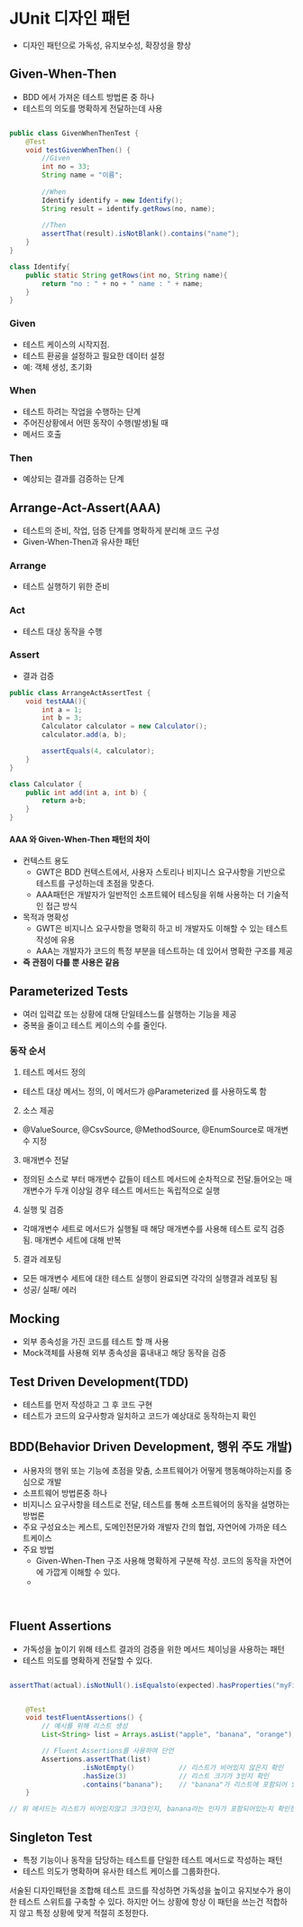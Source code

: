 # JUnit 디자인 패턴
- 디자인 패턴으로 가독성, 유지보수성, 확장성을 향상

## Given-When-Then
- BDD 에서 가져온 테스트 방법론 중 하나
- 테스트의 의도를 명확하게 전달하는데 사용

```java

public class GivenWhenThenTest {
    @Test
    void testGivenWhenThen() {
        //Given
        int no = 33;
        String name = "이름";
        
        //When
        Identify identify = new Identify();
        String result = identify.getRows(no, name);
        
        //Then
        assertThat(result).isNotBlank().contains("name");
    }
}

class Identify{
    public static String getRows(int no, String name){
        return "no : " + no + " name : " + name;
    }
}

```
### Given
- 테스트 케이스의 시작지점. 
- 테스트 환굥을 설정하고 필요한 데이터 설정 
- 예: 객체 생성, 초기화
### When
- 테스트 하려는 작업을 수행하는 단계
- 주어진상황에서 어떤 동작이 수행(발생)될 때 
- 메서드 호출
### Then
- 예상되는 결과를 검증하는 단계

## Arrange-Act-Assert(AAA)
- 테스트의 준비, 작업, 덤증 단계를 명확하게 분리해 코드 구성
- Given-When-Then과 유사한 패턴
### Arrange 
- 테스트 실행하기 위한 준비
### Act
- 테스트 대상 동작을 수행
### Assert
- 결과 검증

```java
public class ArrangeActAssertTest {
    void testAAA(){
        int a = 1;
        int b = 3;
        Calculator calculator = new Calculator();
        calculator.add(a, b);

        assertEquals(4, calculator);
    }
}

class Calculator {
    public int add(int a, int b) {
        return a+b;
    }
}
```

#### AAA 와 Given-When-Then 패턴의 차이
- 컨텍스트 용도 
  - GWT은 BDD 컨텍스트에서, 사용자 스토리나 비지니스 요구사항을 기반으로 테스트를 구성하는데 초점을 맞춘다.
  - AAA패턴은 개발자가 일반적인 소프트웨어 테스팅을 위해 사용하는 더 기술적인 접근 방식
- 목적과 명확성
  - GWT은 비지니스 요구사항을 명확히 하고 비 개발자도 이해할 수 있는 테스트 작성에 유용 
  - AAA는 개발자가 코드의 특정 부분을 테스트하는 데 있어서 명확한 구조를 제공
- **즉 관점이 다를 뿐 사용은 같음**

## Parameterized Tests
- 여러 입력값 또는 상황에 대해 단일테스느를 실행하는 기능을 제공
- 중복을 줄이고 테스트 케이스의 수를 줄인다.
### 동작 순서
  1. 테스트 메서드 정의
   - 테스트 대상 메서느 정의, 이 메서드가  @Parameterized 를 사용하도록 함
  2. 소스 제공
   - @ValueSource, @CsvSource, @MethodSource, @EnumSource로 매개변수 지정
  3. 매개변수 전달
   - 정의된 소스로 부터 매개변수 값들이 테스트 메서드에 순차적으로 전달.들어오는 매개변수가 두개 이상일 경우 테스트 메서드는 독립적으로 실행
  4. 실행 및 검증
   - 각매개변수 세트로 메서드가 실행될 때 해당 매개변수를 사용해 테스트 로직 검증됨. 매개변수 세트에 대해 반복
  5. 결과 레포팅
   - 모든 매개변수 세트에 대한 테스트 실행이 완료되면 각각의 실행결과 레포팅 됨 
   - 성공/ 실패/ 에러

## Mocking
- 외부 종속성을 가진 코드를 테스트 할 깨 사용
- Mock객체를 사용해 외부 종속성을 흉내내고 해당 동작을 검증

## Test Driven Development(TDD)
- 테스트를 먼저 작성하고 그 후 코드 구현
- 테스트가 코드의 요구사항과 일치하고 코드가 예상대로 동작하는지 확인

## BDD(Behavior Driven Development, 행위 주도 개발)
- 사용자의 행위 또는 기능에 초점을 맞춤, 소프트웨어가 어떻게 행동해야하는지를 중심으로 개발
- 소프트웨어 방법론중 하나
- 비지니스 요구사항을 테스트로 전달, 테스트를 통해 소프트웨어의 동작을 설명하는 방법론
- 주요 구성요소는 케스트, 도메인전문가와 개발자 간의 협업, 자연어에 가까운 테스트케이스
- 주요 방법
  - Given-When-Then 구조 사용해 명확하게 구분해 작성. 코드의 동작을 자연어에 가깝게 이해할 수 있다.
  - 
```java



```
## Fluent Assertions
- 가독성을 높이기 위해 테스트 결과의 검증을 위한 메서드 체이닝을 사용하는 패턴
- 테스트 의도를 명확하게 전달할 수 있다.

```java

assertThat(actual).isNotNull().isEqualsto(expected).hasProperties("myFieldName");

```

```java

    @Test
    void testFluentAssertions() {
        // 예시를 위해 리스트 생성
        List<String> list = Arrays.asList("apple", "banana", "orange");

        // Fluent Assertions를 사용하여 단언
        Assertions.assertThat(list)
                  .isNotEmpty()           // 리스트가 비어있지 않은지 확인
                  .hasSize(3)             // 리스트 크기가 3인지 확인
                  .contains("banana");    // "banana"가 리스트에 포함되어 있는지 확인
    }

// 위 메서드는 리스트가 비어있지않고 크기3인지, banana라는 인자가 포함되어있는지 확인한다
```


## Singleton Test
- 특정 기능이나 동작을 담당하는 테스트를 단일한 테스트 메서드로 작성하는 패턴
- 테스트 의도가 명확하며 유사한 테스트 케이스를 그룹화한다.

서술된 디자인패턴을 조합해 테스트 코드를 작성하면 가독성을 높이고 유지보수가 용이한 테스트 스위트를 구축할 수 있다.
하지만 어느 상황에 항상 이 패턴을 쓰는건 적합하지 않고 특정 상황에 맞게 적절히 조정한다.
